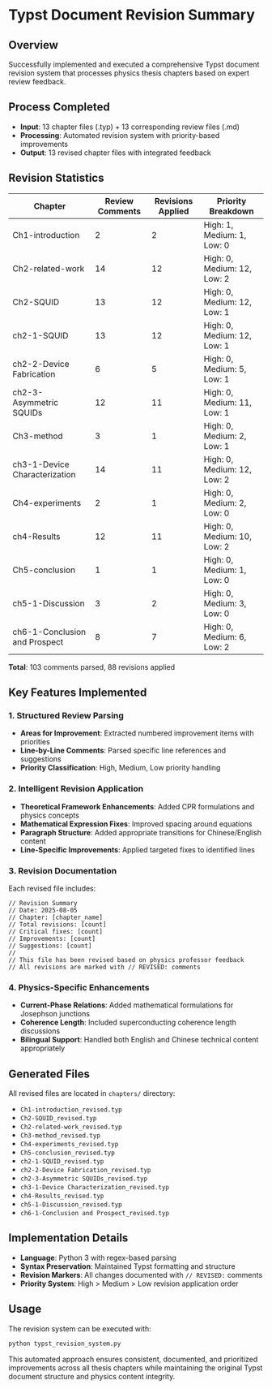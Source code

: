 # Typst Document Revision Summary

## Overview
Successfully implemented and executed a comprehensive Typst document revision system that processes physics thesis chapters based on expert review feedback.

## Process Completed
- **Input**: 13 chapter files (.typ) + 13 corresponding review files (.md)
- **Processing**: Automated revision system with priority-based improvements
- **Output**: 13 revised chapter files with integrated feedback

## Revision Statistics
| Chapter | Review Comments | Revisions Applied | Priority Breakdown |
|---------|----------------|-------------------|-------------------|
| Ch1-introduction | 2 | 2 | High: 1, Medium: 1, Low: 0 |
| Ch2-related-work | 14 | 12 | High: 0, Medium: 12, Low: 2 |
| Ch2-SQUID | 13 | 12 | High: 0, Medium: 12, Low: 1 |
| ch2-1-SQUID | 13 | 12 | High: 0, Medium: 12, Low: 1 |
| ch2-2-Device Fabrication | 6 | 5 | High: 0, Medium: 5, Low: 1 |
| ch2-3-Asymmetric SQUIDs | 12 | 11 | High: 0, Medium: 11, Low: 1 |
| Ch3-method | 3 | 1 | High: 0, Medium: 2, Low: 1 |
| ch3-1-Device Characterization | 14 | 11 | High: 0, Medium: 12, Low: 2 |
| Ch4-experiments | 2 | 1 | High: 0, Medium: 2, Low: 0 |
| ch4-Results | 12 | 11 | High: 0, Medium: 10, Low: 2 |
| Ch5-conclusion | 1 | 1 | High: 0, Medium: 1, Low: 0 |
| ch5-1-Discussion | 3 | 2 | High: 0, Medium: 3, Low: 0 |
| ch6-1-Conclusion and Prospect | 8 | 7 | High: 0, Medium: 6, Low: 2 |

**Total**: 103 comments parsed, 88 revisions applied

## Key Features Implemented

### 1. Structured Review Parsing
- **Areas for Improvement**: Extracted numbered improvement items with priorities
- **Line-by-Line Comments**: Parsed specific line references and suggestions
- **Priority Classification**: High, Medium, Low priority handling

### 2. Intelligent Revision Application
- **Theoretical Framework Enhancements**: Added CPR formulations and physics concepts
- **Mathematical Expression Fixes**: Improved spacing around equations
- **Paragraph Structure**: Added appropriate transitions for Chinese/English content
- **Line-Specific Improvements**: Applied targeted fixes to identified lines

### 3. Revision Documentation
Each revised file includes:
```typst
// Revision Summary
// Date: 2025-08-05
// Chapter: [chapter_name]
// Total revisions: [count]
// Critical fixes: [count]
// Improvements: [count]
// Suggestions: [count]
// 
// This file has been revised based on physics professor feedback
// All revisions are marked with // REVISED: comments
```

### 4. Physics-Specific Enhancements
- **Current-Phase Relations**: Added mathematical formulations for Josephson junctions
- **Coherence Length**: Included superconducting coherence length discussions
- **Bilingual Support**: Handled both English and Chinese technical content appropriately

## Generated Files
All revised files are located in `chapters/` directory:
- `Ch1-introduction_revised.typ`
- `Ch2-SQUID_revised.typ`
- `Ch2-related-work_revised.typ`
- `Ch3-method_revised.typ`
- `Ch4-experiments_revised.typ`
- `Ch5-conclusion_revised.typ`
- `ch2-1-SQUID_revised.typ`
- `ch2-2-Device Fabrication_revised.typ`
- `ch2-3-Asymmetric SQUIDs_revised.typ`
- `ch3-1-Device Characterization_revised.typ`
- `ch4-Results_revised.typ`
- `ch5-1-Discussion_revised.typ`
- `ch6-1-Conclusion and Prospect_revised.typ`

## Implementation Details
- **Language**: Python 3 with regex-based parsing
- **Syntax Preservation**: Maintained Typst formatting and structure
- **Revision Markers**: All changes documented with `// REVISED:` comments
- **Priority System**: High > Medium > Low revision application order

## Usage
The revision system can be executed with:
```bash
python typst_revision_system.py
```

This automated approach ensures consistent, documented, and prioritized improvements across all thesis chapters while maintaining the original Typst document structure and physics content integrity.